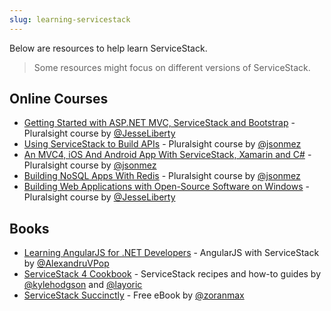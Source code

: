 ```yaml
---
slug: learning-servicestack
---
```

Below are resources to help learn ServiceStack. 
>Some resources might focus on different versions of ServiceStack.

## Online Courses
* [Getting Started with ASP.NET MVC, ServiceStack and Bootstrap](http://www.pluralsight.com/courses/getting-started-aspdotnet-mvcservice-stack-bootstrap) - Pluralsight course by [@JesseLiberty](https://twitter.com/JesseLiberty)
* [Using ServiceStack to Build APIs](http://www.pluralsight.com/courses/service-stack) - Pluralsight course by [@jsonmez](https://twitter.com/jsonmez)
* [An MVC4, iOS And Android App With ServiceStack, Xamarin and C#](http://www.pluralsight.com/courses/building-mvc4-ios-android-apps-servicestack-xamarin-csharp) - Pluralsight course by [@jsonmez](https://twitter.com/jsonmez) 
* [Building NoSQL Apps With Redis](http://www.pluralsight.com/courses/building-nosql-apps-redis) - Pluralsight course by [@jsonmez](https://twitter.com/jsonmez)
* [Building Web Applications with Open-Source Software on Windows](http://www.pluralsight.com/courses/building-web-application-open-source-software-on-windows) - Pluralsight course by [@JesseLiberty](https://twitter.com/JesseLiberty)

## Books
* [Learning AngularJS for .NET Developers](https://www.packtpub.com/web-development/learning-angularjs-net-developers) - AngularJS with ServiceStack by [@AlexandruVPop](https://twitter.com/AlexandruVPop)
* [ServiceStack 4 Cookbook](https://www.packtpub.com/application-development/servicestack-cookbook) - ServiceStack recipes and how-to guides by [@kylehodgson](https://twitter.com/kylehodgson) and [@layoric](https://twitter.com/layoric)
* [ServiceStack Succinctly](http://www.agile-code.com/blog/servicestack-succinctly-free-e-book/) - Free eBook by [@zoranmax](https://twitter.com/zoranmax)
